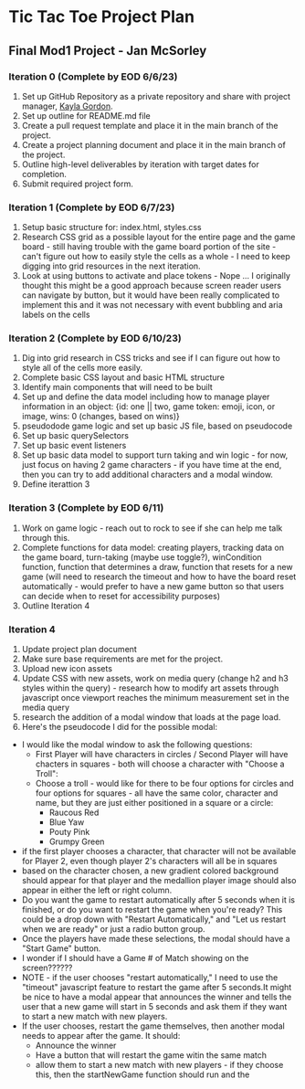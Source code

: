 # Tic Tac Toe Project Plan
## Final Mod1 Project - Jan McSorley
### Iteration 0 (Complete by EOD 6/6/23)
1. Set up GitHub Repository as a private repository and share with project manager, [Kayla Gordon](https://github.com/kaylagordon).
2. Set up outline for README.md file
3. Create a pull request template and place it in the main branch of the project.
4. Create a project planning document and place it in the main branch of the project.
5. Outline high-level deliverables by iteration with target dates for completion.
6. Submit required project form.
### Iteration 1 (Complete by EOD 6/7/23)
1. Setup basic structure for: index.html, styles.css
2. Research CSS grid as a possible layout for the entire page and the game board - still having trouble with the game board portion of the site - can't figure out how to easily style the cells as a whole - I need to keep digging into grid resources in the next iteration.
3. Look at using buttons to activate and place tokens - Nope ... I originally thought this might be a good approach because screen reader users can navigate by button, but it would have been really complicated to implement this and it was not necessary with event bubbling and aria labels on the cells
### Iteration 2 (Complete by EOD 6/10/23)
1. Dig into grid research in CSS tricks and see if I can figure out how to style all of the cells more easily.
2. Complete basic CSS layout and basic HTML structure
3. Identify main components that will need to be built
4. Set up and define the data model including how to manage player information in an object: {id: one || two, game token: emoji, icon, or image, wins: 0 (changes, based on wins)}
5. pseudodode game logic and set up basic JS file, based on pseudocode
6. Set up basic querySelectors
7. Set up basic event listeners
8. Set up basic data model to support turn taking and win logic - for now, just focus on having 2 game characters - if you have time at the end, then you can try to add additional characters and a modal window.
9. Define iterattion 3
### Iteration 3 (Complete by EOD 6/11)
1. Work on game logic - reach out to rock to see if she can help me talk through this.
2. Complete functions for data model: creating players, tracking data on the game board, turn-taking (maybe use toggle?), winCondition function, function that determines a draw, function that resets for a new game (will need to research the timeout and how to have the board reset automatically - would prefer to have a new game button so that users can decide when to reset for accessibility purposes)
3. Outline Iteration 4
### Iteration 4
1. Update project plan document
2. Make sure base requirements are met for the project.
3. Upload new icon assets
4. Update CSS with new assets, work on media query (change h2 and h3 styles within the query) - research how to modify art assets through javascript once viewport reaches the minimum measurement set in the media query
4. research the addition of a modal window that loads at the page load.
5. Here's the pseudocode I did for the possible modal:
 - I would like the modal window to ask the following questions:
   - First Player will have characters in circles / Second Player will have chacters in squares - both will choose a character with "Choose a Troll":
   - Choose a troll - would like for there to be four options for circles and four options for squares - all have the same color, character and name, but they are just either positioned in a square or a circle:
     - Raucous Red
     - Blue Yaw
     - Pouty Pink
     - Grumpy Green
  - if the first player chooses a character, that character will not be available for Player 2, even though player 2's characters will all be in squares
  - based on the character chosen, a new gradient colored background should appear for that player and the medallion player image should also appear in either the left or right column.
  - Do you want the game to restart automatically after 5 seconds when it is finished, or do you want to restart the game when you're ready? This could be a drop down with "Restart Automatically," and "Let us restart when we are ready" or just a radio button group.
  - Once the players have made these selections, the modal should have a "Start Game" button.
  - I wonder if I should have a Game # of Match showing on the screen??????
  - NOTE - if the user chooses "restart automatically," I need to use the "timeout" javascript feature to restart the game after 5 seconds.It might be nice to have a modal appear that announces the winner and tells the user that a new game will start in 5 seconds and ask them if they want to start a new match with new players.
  - If the user chooses, restart the game themselves, then another modal needs to appear after the game. It should:
    - Announce the winner
    - Have a button that will restart the game witin the same match
    - allow them to start a new match with new players - if they choose this, then the startNewGame function should run and the